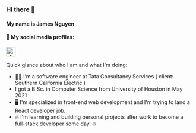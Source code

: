 
### Hi there 👋

#### My name is James Nguyen

#### 📱 My social media profiles:
[<img alt="alt_text" width="25px" height="25px" src="https://upload.wikimedia.org/wikipedia/commons/thumb/8/81/LinkedIn_icon.svg/2048px-LinkedIn_icon.svg.png" />](https://www.linkedin.com/in/jamesnguyendev/)

Quick glance about who I am and what I'm doing:
-  🧑‍💻 I’m a software engineer at Tata Consultancy Services ( client: Southern California Electric ) 
- I got a B.Sc. in Computer Science from University of Houston in May 2021
- 🖥️ I'm specialized in front-end web development and I'm trying to land a React developer job.
- 🔥 I'm learning and building personal projects after work to become a full-stack developer some day. 🔥

